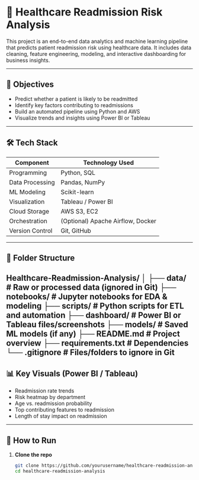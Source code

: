 # 🏥 Healthcare Readmission Risk Analysis

This project is an end-to-end data analytics and machine learning pipeline that predicts patient readmission risk using healthcare data. It includes data cleaning, feature engineering, modeling, and interactive dashboarding for business insights.

---

## 📌 Objectives

- Predict whether a patient is likely to be readmitted
- Identify key factors contributing to readmissions
- Build an automated pipeline using Python and AWS
- Visualize trends and insights using Power BI or Tableau

---

## 🛠️ Tech Stack

| Component         | Technology Used                      |
|------------------|---------------------------------------|
| Programming       | Python, SQL                          |
| Data Processing   | Pandas, NumPy                        |
| ML Modeling       | Scikit-learn                         |
| Visualization     | Tableau / Power BI                   |
| Cloud Storage     | AWS S3, EC2                          |
| Orchestration     | (Optional) Apache Airflow, Docker    |
| Version Control   | Git, GitHub                          |

---

## 📁 Folder Structure

Healthcare-Readmission-Analysis/
│
├── data/ # Raw or processed data (ignored in Git)
├── notebooks/ # Jupyter notebooks for EDA & modeling
├── scripts/ # Python scripts for ETL and automation
├── dashboard/ # Power BI or Tableau files/screenshots
├── models/ # Saved ML models (if any)
├── README.md # Project overview
├── requirements.txt # Dependencies
└── .gitignore # Files/folders to ignore in Git
---

## 📊 Key Visuals (Power BI / Tableau)
- Readmission rate trends
- Risk heatmap by department
- Age vs. readmission probability
- Top contributing features to readmission
- Length of stay impact on readmission

---

## 🚀 How to Run

1. **Clone the repo**  
   ```bash
   git clone https://github.com/yourusername/healthcare-readmission-analysis.git
   cd healthcare-readmission-analysis
